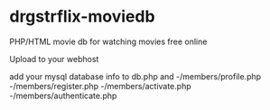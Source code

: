 # drgstrflix-moviedb
 PHP/HTML movie db for watching movies free online

Upload to your webhost

add your mysql database info to db.php and 
-/members/profile.php
-/members/register.php
-/members/activate.php
-/members/authenticate.php
